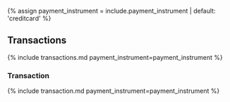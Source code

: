 {% assign payment_instrument = include.payment_instrument | default: 'creditcard' %}

## Transactions

{% include transactions.md payment_instrument=payment_instrument %}

### Transaction

{% include transaction.md payment_instrument=payment_instrument %}

